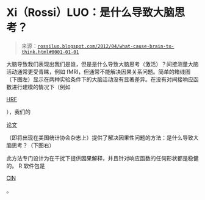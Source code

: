 <!--yml

类别：未分类

日期：2024-05-18 14:06:02

-->

# Xi（Rossi）LUO：是什么导致大脑思考？

> 来源：[`rossiluo.blogspot.com/2012/04/what-cause-brain-to-think.html#0001-01-01`](http://rossiluo.blogspot.com/2012/04/what-cause-brain-to-think.html#0001-01-01)

大脑导致我们表现出我们是谁，但是是什么导致大脑思考（激活）？间接测量大脑活动通常更受青睐，例如 fMRI，但通常不能解决因果关系问题。简单的箱线图（下图左）显示在两种实验条件下的大脑活动没有显著差异。在没有对间接响应函数进行建模的情况下（例如

[HRF](http://en.wikipedia.org/wiki/Functional_magnetic_resonance_imaging#BOLD_hemodynamic_response)

），我们的

[论文](http://arxiv.org/abs/1110.6560)

（即将出现在美国统计协会杂志上）提供了解决因果性问题的方法：是什么导致大脑思考？（下图右）

此方法专门设计为在干扰下提供因果解释，并且针对响应函数的任何形状都是稳健的。 R 软件包是

[CIN](http://cran.r-project.org/web/packages/cin/index.html)

。
